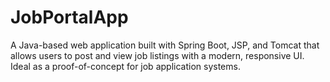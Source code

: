 # JobPortalApp
A Java-based web application built with Spring Boot, JSP, and Tomcat that allows users to post and view job listings with a modern, responsive UI. Ideal as a proof-of-concept for job application systems.
